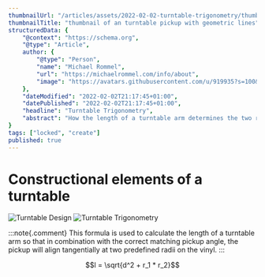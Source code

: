 ```yaml
---
thumbnailUrl: "/articles/assets/2022-02-02-turntable-trigonometry/thumbnail.svg"
thumbnailTitle: "thumbnail of an turntable pickup with geometric lines"
structuredData: {
    "@context": "https://schema.org",
    "@type": "Article",
    author: { 
        "@type": "Person", 
        "name": "Michael Rommel",
        "url": "https://michaelrommel.com/info/about",
        "image": "https://avatars.githubusercontent.com/u/919935?s=100&v=4"
    },
    "dateModified": "2022-02-02T21:17:45+01:00",
    "datePublished": "2022-02-02T21:17:45+01:00",
    "headline": "Turntable Trigonometry",
    "abstract": "How the length of a turntable arm determines the two radii where the pickup aligns tangentially with the groove."
}
tags: ["locked", "create"]
published: true
---
```


# Constructional elements of a turntable

![Turntable Design](/articles/assets/2022-02-02-turntable-trigonometry/turntable-construction.svg 'Turntable Construction')
![Turntable Trigonometry](/articles/assets/2022-02-02-turntable-trigonometry/turntable-trigonometry.svg 'Turntable Trigonometry')

:::note{.comment}
This formula is used to calculate the length of a turntable arm so that
in combination with the correct matching pickup angle, the pickup will
align tangentially at two predefined radii on the vinyl.
:::

```math
l = \sqrt{d^2 + r_1 * r_2}
```

